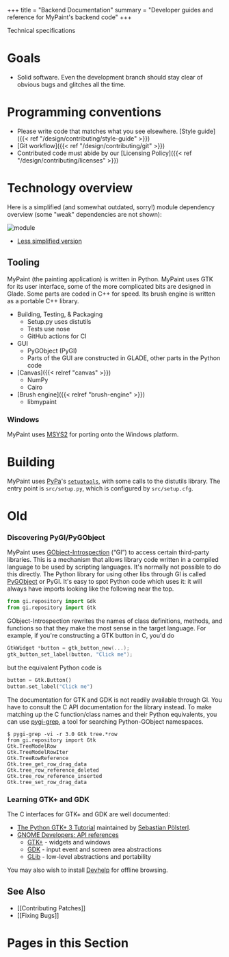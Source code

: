 +++
title = "Backend Documentation"
summary = "Developer guides and reference for MyPaint's backend code"
+++

Technical specifications

# Goals
- Solid software. Even the development branch should stay clear of obvious bugs
and glitches all the time.

# Programming conventions
- Please write code that matches what you see elsewhere. [Style guide]({{< ref "/design/contributing/style-guide" >}})
- [Git workflow]({{< ref "/design/contributing/git" >}})
- Contributed code must abide by our [Licensing Policy]({{< ref "/design/contributing/licenses" >}})

# Technology overview
Here is a simplified (and somewhat outdated, sorry!) module dependency overview
(some "weak" dependencies are not shown):

![module](modules-simplified.png)

* [Less simplified version](modules-complex.png)

## Tooling
MyPaint (the painting application) is written in Python. MyPaint uses GTK for its
user interface, some of the more complicated bits are designed in Glade. Some parts
are coded in C++ for speed. Its brush engine is written as a portable C++ library.
- Building, Testing, & Packaging
    - Setup.py uses distutils
    - Tests use nose
    - GitHub actions for CI
- GUI
    - PyGObject (PyGI)
    -   Parts of the GUI are constructed in GLADE, other parts in the Python code
- [Canvas]({{< relref "canvas" >}})
    - NumPy
    - Cairo
- [Brush engine]({{< relref "brush-engine" >}})
    - libmypaint

### Windows
MyPaint uses [MSYS2](https://msys2.github.io/) for porting onto the Windows platform.

# Building
MyPaint uses [PyPa][pypa]'s [``setuptools``][pypa-setuptools], with some calls to
the distutils library. The entry point is ``src/setup.py``, which is configured
by ``src/setup.cfg``.


[pypa]: https://www.pypa.io/
[pypa-setuptools]: https://setuptools.pypa.io

# Old

### Discovering PyGI/PyGObject
MyPaint uses [GObject-Introspection](https://wiki.gnome.org/Projects/GObjectIntrospection) (“GI”) to access certain third-party libraries. This is a mechanism that allows library code written in a compiled language to be used by scripting languages. It's normally not possible to do this directly. The Python library for using other libs through GI is called [PyGObject](https://wiki.gnome.org/Projects/PyGObject) or PyGI. It's easy to spot Python code which uses it: it will always have imports looking like the following near the top.

```python
from gi.repository import Gdk
from gi.repository import Gtk
```

GObject-Introspection rewrites the names of class definitions, methods, and functions so that they make the most sense in the target language. For example, if you're constructing a GTK button in C, you'd do

```C
GtkWidget *button = gtk_button_new(...);
gtk_button_set_label(button, "Click me");
```

but the equivalent Python code is

```python
button = Gtk.Button()
button.set_label("Click me")
```

The documentation for GTK and GDK is not readily available through GI. You have to consult the C API documentation for the library instead. To make matching up the C function/class names and their Python equivalents, you can use [pygi-grep](https://gist.github.com/achadwick/2647305f34fb31169f29), a tool for searching Python-GObject namespaces.

    $ pygi-grep -vi -r 3.0 Gtk tree.*row
    from gi.repository import Gtk
    Gtk.TreeModelRow
    Gtk.TreeModelRowIter
    Gtk.TreeRowReference
    Gtk.tree_get_row_drag_data
    Gtk.tree_row_reference_deleted
    Gtk.tree_row_reference_inserted
    Gtk.tree_set_row_drag_data

### Learning GTK+ and GDK

The C interfaces for GTK+ and GDK are well documented:

* [The Python GTK+ 3 Tutorial](http://python-gtk-3-tutorial.readthedocs.io/en/latest/index.html) maintained by [Sebastian Pölsterl](https://github.com/sebp).
* [GNOME Developers: API references](https://developer.gnome.org/references)
  - [GTK+](https://developer.gnome.org/gtk3/stable/) - widgets and windows
  - [GDK](https://developer.gnome.org/gdk3/stable/) - input event and screen area abstractions
  - [GLib](https://developer.gnome.org/glib/stable/) - low-level abstractions and portability

You may also wish to install [Devhelp](https://wiki.gnome.org/Apps/Devhelp) for offline browsing.

## See Also
* [[Contributing Patches]]
* [[Fixing Bugs]]

# Pages in this Section
